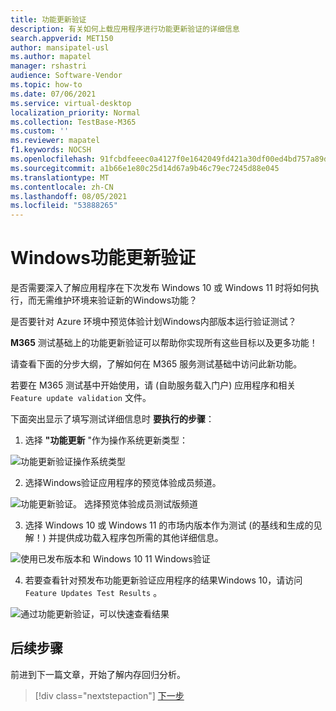 ```yaml
---
title: 功能更新验证
description: 有关如何上载应用程序进行功能更新验证的详细信息
search.appverid: MET150
author: mansipatel-usl
ms.author: mapatel
manager: rshastri
audience: Software-Vendor
ms.topic: how-to
ms.date: 07/06/2021
ms.service: virtual-desktop
localization_priority: Normal
ms.collection: TestBase-M365
ms.custom: ''
ms.reviewer: mapatel
f1.keywords: NOCSH
ms.openlocfilehash: 91fcbdfeeec0a4127f0e1642049fd421a30df00ed4bd757a89d582015d477fc6
ms.sourcegitcommit: a1b66e1e80c25d14d67a9b46c79ec7245d88e045
ms.translationtype: MT
ms.contentlocale: zh-CN
ms.lasthandoff: 08/05/2021
ms.locfileid: "53888265"
---
```

# <a name="windows-feature-update-validation"></a>Windows功能更新验证

是否需要深入了解应用程序在下次发布 Windows 10 或 Windows 11 时将如何执行，而无需维护环境来验证新的Windows功能？ 

是否要针对 Azure 环境中预览体验计划Windows内部版本运行验证测试？

**M365** 测试基础上的功能更新验证可以帮助你实现所有这些目标以及更多功能！

请查看下面的分步大纲，了解如何在 M365 服务测试基础中访问此新功能。

若要在 M365 测试基中开始使用，请 (自助服务载入门户) 应用程序和相关 ```Feature update validation``` 文件。 

下面突出显示了填写测试详细信息时 **要执行的步骤**：

1. 选择 **"功能更新** "作为操作系统更新类型：

![功能更新验证操作系统类型](Media/Feature-update-validation-01.png)

2. 选择Windows验证应用程序的预览体验成员频道。  

![功能更新验证。 选择预览体验成员测试版频道](Media/Feature-update-validation-02.png)

3. 选择 Windows 10 或 Windows 11 的市场内版本作为测试 (的基线和生成的见解！) 并提供成功载入程序包所需的其他详细信息。

![使用已发布版本和 Windows 10 11 Windows验证](Media/Feature-update-validation-03.png)

4. 若要查看针对预发布功能更新验证应用程序的结果Windows 10，请访问 ```Feature Updates Test Results``` 。

![通过功能更新验证，可以快速查看结果](Media/Feature-update-validation-04.png)


## <a name="next-steps"></a>后续步骤

前进到下一篇文章，开始了解内存回归分析。
> [!div class="nextstepaction"]
> [下一步](memory.md)

<!---
Add button for next page
-->
